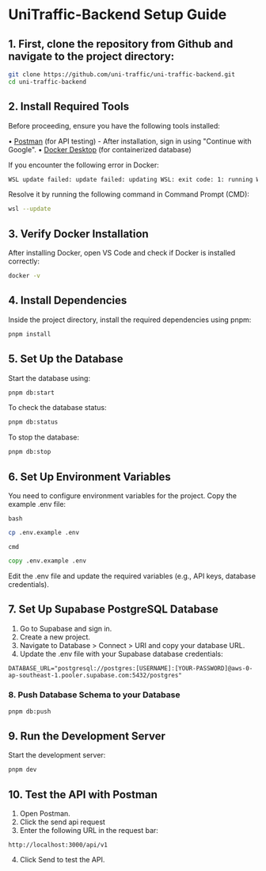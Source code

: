 # UniTraffic-Backend Setup Guide

## 1. First, clone the repository from Github and navigate to the project directory:
```bash
git clone https://github.com/uni-traffic/uni-traffic-backend.git  
cd uni-traffic-backend  
```

## 2. Install Required Tools
Before proceeding, ensure you have the following tools installed:

• [Postman](https://www.postman.com/downloads/) (for API testing) - After installation, sign in using "Continue with Google".
• [Docker Desktop](https://www.docker.com/products/docker-desktop/) (for containerized database)

If you encounter the following error in Docker:
```bash
WSL update failed: update failed: updating WSL: exit code: 1: running WSL command wsl.exe C:\WINDOWS\System32\wsl.exe --update --web-download: exit status 1
```
Resolve it by running the following command in Command Prompt (CMD): 
```bash
wsl --update
```
## 3. Verify Docker Installation
After installing Docker, open VS Code and check if Docker is installed correctly:
```bash
docker -v
```

## 4. Install Dependencies
Inside the project directory, install the required dependencies using pnpm:
```bash
pnpm install
```

## 5. Set Up the Database
Start the database using:
```bash
pnpm db:start  
```
To check the database status:
```bash
pnpm db:status  
```
To stop the database:
```bash
pnpm db:stop  
```

## 6. Set Up Environment Variables
You need to configure environment variables for the project.
Copy the example .env file:

`bash`
```bash
cp .env.example .env
```

`cmd`
```cmd
copy .env.example .env
```

Edit the .env file and update the required variables (e.g., API keys, database credentials).

## 7. Set Up Supabase PostgreSQL Database
1. Go to Supabase and sign in.
2. Create a new project.
3. Navigate to Database > Connect > URI and copy your database URL.
4. Update the .env file with your Supabase database credentials:
```env
DATABASE_URL="postgresql://postgres:[USERNAME]:[YOUR-PASSWORD]@aws-0-ap-southeast-1.pooler.supabase.com:5432/postgres"
```

### 8. Push Database Schema to your Database
```bash
pnpm db:push
```

## 9. Run the Development Server
Start the development server:
```bash
pnpm dev  
```

## 10. Test the API with Postman
1. Open Postman.
2. Click the send api request
3. Enter the following URL in the request bar:
```
http://localhost:3000/api/v1
```
4. Click Send to test the API.
